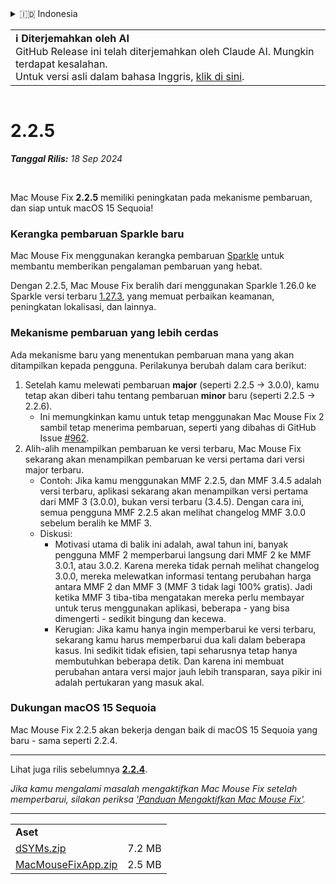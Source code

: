 <details>
<summary>🇮🇩 Indonesia</summary>

[🇬🇧 English (GitHub Release)](https://github.com/noah-nuebling/mac-mouse-fix/releases/tag/2.2.5)\
[🇦🇩 Català](https://redirect.macmousefix.com/?target=mmf-release&tag=2.2.5&locale=ca)\
[🇩🇪 Deutsch](https://redirect.macmousefix.com/?target=mmf-release&tag=2.2.5&locale=de)\
[🇪🇸 Español](https://redirect.macmousefix.com/?target=mmf-release&tag=2.2.5&locale=es)\
[🇫🇷 Français](https://redirect.macmousefix.com/?target=mmf-release&tag=2.2.5&locale=fr)\
**🇮🇩 Indonesia**\
[🇮🇹 Italiano](https://redirect.macmousefix.com/?target=mmf-release&tag=2.2.5&locale=it)\
[🇭🇺 Magyar](https://redirect.macmousefix.com/?target=mmf-release&tag=2.2.5&locale=hu)\
[🇳🇱 Nederlands](https://redirect.macmousefix.com/?target=mmf-release&tag=2.2.5&locale=nl)\
[🇵🇱 Polski](https://redirect.macmousefix.com/?target=mmf-release&tag=2.2.5&locale=pl)\
[🇧🇷 Português (Brasil)](https://redirect.macmousefix.com/?target=mmf-release&tag=2.2.5&locale=pt-BR)\
[🇵🇹 Português (Portugal)](https://redirect.macmousefix.com/?target=mmf-release&tag=2.2.5&locale=pt-PT)\
[🇷🇴 Română](https://redirect.macmousefix.com/?target=mmf-release&tag=2.2.5&locale=ro)\
[🇸🇪 Svenska](https://redirect.macmousefix.com/?target=mmf-release&tag=2.2.5&locale=sv)\
[🇻🇳 Tiếng Việt](https://redirect.macmousefix.com/?target=mmf-release&tag=2.2.5&locale=vi)\
[🇹🇷 Türkçe](https://redirect.macmousefix.com/?target=mmf-release&tag=2.2.5&locale=tr)\
[🇨🇿 Čeština](https://redirect.macmousefix.com/?target=mmf-release&tag=2.2.5&locale=cs)\
[🇬🇷 Ελληνικά](https://redirect.macmousefix.com/?target=mmf-release&tag=2.2.5&locale=el)\
[🇷🇺 Русский](https://redirect.macmousefix.com/?target=mmf-release&tag=2.2.5&locale=ru)\
[🇺🇦 Українська](https://redirect.macmousefix.com/?target=mmf-release&tag=2.2.5&locale=uk)\
[🇮🇱 עברית](https://redirect.macmousefix.com/?target=mmf-release&tag=2.2.5&locale=he)\
[🇸🇦 العربية](https://redirect.macmousefix.com/?target=mmf-release&tag=2.2.5&locale=ar)\
[🇮🇳 हिन्दी](https://redirect.macmousefix.com/?target=mmf-release&tag=2.2.5&locale=hi)\
[🇹🇭 ไทย](https://redirect.macmousefix.com/?target=mmf-release&tag=2.2.5&locale=th)\
[🇨🇳 中文 (简体)](https://redirect.macmousefix.com/?target=mmf-release&tag=2.2.5&locale=zh-Hans)\
[🇨🇳 中文 (繁體)](https://redirect.macmousefix.com/?target=mmf-release&tag=2.2.5&locale=zh-Hant)\
[🇭🇰 中文（香港)](https://redirect.macmousefix.com/?target=mmf-release&tag=2.2.5&locale=zh-HK)\
[🇯🇵 日本語](https://redirect.macmousefix.com/?target=mmf-release&tag=2.2.5&locale=ja)\
[🇰🇷 한국어](https://redirect.macmousefix.com/?target=mmf-release&tag=2.2.5&locale=ko)\
[Help translate Mac Mouse Fix to different languages!](https://github.com/noah-nuebling/mac-mouse-fix/discussions/731)
</details>
<table align=><td>
<b>ℹ️ Diterjemahkan oleh AI</b><br>
GitHub Release ini telah diterjemahkan oleh Claude AI. Mungkin terdapat kesalahan.<br>
Untuk versi asli dalam bahasa Inggris, <a href="https://github.com/noah-nuebling/mac-mouse-fix/releases/tag/2.2.5">klik di sini</a>.
</td></table>

<table></table>

# 2.2.5
***Tanggal Rilis:** 18 Sep 2024*

<br>

Mac Mouse Fix **2.2.5** memiliki peningkatan pada mekanisme pembaruan, dan siap untuk macOS 15 Sequoia!

### Kerangka pembaruan Sparkle baru

Mac Mouse Fix menggunakan kerangka pembaruan [Sparkle](https://sparkle-project.org/) untuk membantu memberikan pengalaman pembaruan yang hebat.

Dengan 2.2.5, Mac Mouse Fix beralih dari menggunakan Sparkle 1.26.0 ke Sparkle versi terbaru [1.27.3](https://github.com/sparkle-project/Sparkle/releases/tag/1.27.3), yang memuat perbaikan keamanan, peningkatan lokalisasi, dan lainnya.

### Mekanisme pembaruan yang lebih cerdas

Ada mekanisme baru yang menentukan pembaruan mana yang akan ditampilkan kepada pengguna. Perilakunya berubah dalam cara berikut:

1. Setelah kamu melewati pembaruan **major** (seperti 2.2.5 -> 3.0.0), kamu tetap akan diberi tahu tentang pembaruan **minor** baru (seperti 2.2.5 -> 2.2.6).
    - Ini memungkinkan kamu untuk tetap menggunakan Mac Mouse Fix 2 sambil tetap menerima pembaruan, seperti yang dibahas di GitHub Issue [#962](https://github.com/noah-nuebling/mac-mouse-fix/issues/962).
2. Alih-alih menampilkan pembaruan ke versi terbaru, Mac Mouse Fix sekarang akan menampilkan pembaruan ke versi pertama dari versi major terbaru.
    - Contoh: Jika kamu menggunakan MMF 2.2.5, dan MMF 3.4.5 adalah versi terbaru, aplikasi sekarang akan menampilkan versi pertama dari MMF 3 (3.0.0), bukan versi terbaru (3.4.5). Dengan cara ini, semua pengguna MMF 2.2.5 akan melihat changelog MMF 3.0.0 sebelum beralih ke MMF 3.
    - Diskusi:
        - Motivasi utama di balik ini adalah, awal tahun ini, banyak pengguna MMF 2 memperbarui langsung dari MMF 2 ke MMF 3.0.1, atau 3.0.2. Karena mereka tidak pernah melihat changelog 3.0.0, mereka melewatkan informasi tentang perubahan harga antara MMF 2 dan MMF 3 (MMF 3 tidak lagi 100% gratis). Jadi ketika MMF 3 tiba-tiba mengatakan mereka perlu membayar untuk terus menggunakan aplikasi, beberapa - yang bisa dimengerti - sedikit bingung dan kecewa.
        - Kerugian: Jika kamu hanya ingin memperbarui ke versi terbaru, sekarang kamu harus memperbarui dua kali dalam beberapa kasus. Ini sedikit tidak efisien, tapi seharusnya tetap hanya membutuhkan beberapa detik. Dan karena ini membuat perubahan antara versi major jauh lebih transparan, saya pikir ini adalah pertukaran yang masuk akal.

### Dukungan macOS 15 Sequoia

Mac Mouse Fix 2.2.5 akan bekerja dengan baik di macOS 15 Sequoia yang baru - sama seperti 2.2.4.

---

Lihat juga rilis sebelumnya [**2.2.4**](https://redirect.macmousefix.com/?target=mmf-release&tag=2.2.4&locale=id).

*Jika kamu mengalami masalah mengaktifkan Mac Mouse Fix setelah memperbarui, silakan periksa ['Panduan Mengaktifkan Mac Mouse Fix'](https://github.com/noah-nuebling/mac-mouse-fix/discussions/861).*

---

<table align="start">
<tr>
    <td colspan=2>
        <b>Aset</b>
    </td>
</tr>
<tr>
    <td><a href="https://github.com/noah-nuebling/mac-mouse-fix/releases/download/2.2.5/dSYMs.zip">dSYMs.zip</a></td>
    <td>7.2 MB</td>
</tr>
<tr>
    <td><a href="https://github.com/noah-nuebling/mac-mouse-fix/releases/download/2.2.5/MacMouseFixApp.zip">MacMouseFixApp.zip</a></td>
    <td>2.5 MB</td>
</tr>
</table>